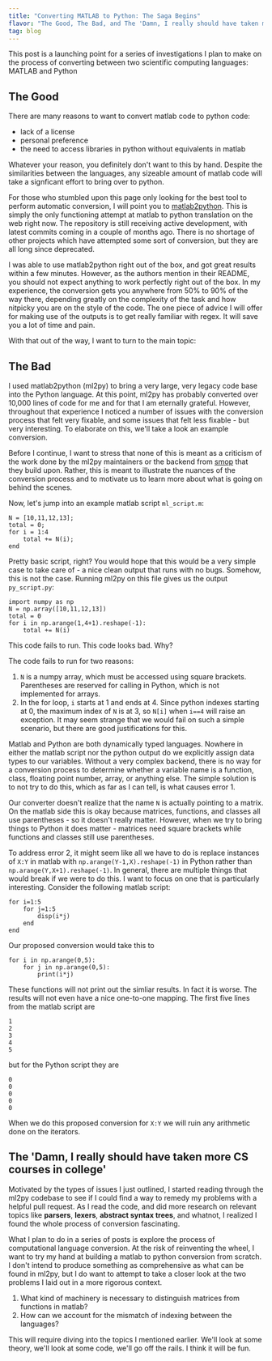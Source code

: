 ```yaml
---
title: "Converting MATLAB to Python: The Saga Begins"
flavor: "The Good, The Bad, and The 'Damn, I really should have taken more CS courses in college'"
tag: blog
---
```


This post is a launching point for a series of investigations I plan to make on the process
of converting between two scientific computing languages: MATLAB and Python

## The Good
There are many reasons to want to convert matlab code to python code:
- lack of a license
- personal preference
- the need to access libraries in python without equivalents in matlab

Whatever your reason, you definitely don't want to this by hand. Despite the similarities between the languages, any sizeable amount of matlab code will take a signficant effort to bring over to python.

For those who stumbled upon this page only looking for the best tool to perform automatic conversion, I will point you to [matlab2python](https://github.com/ebranlard/matlab2python). This is simply the only functioning attempt at matlab to python translation on the web right now. The repository is still receiving active development, with latest commits coming in a couple of months ago. There is no shortage of other projects which have attempted some sort of conversion, but they are all long since deprecated. 

I was able to use matlab2python right out of the box, and got great results within a few minutes. However, as the authors mention in their README, you should not expect anything to work perfectly right out of the box. In my experience, the conversion gets you anywhere from 50% to 90% of the way there, depending greatly on the complexity of the task and how nitpicky you are on the style of the code. The one piece of advice I will offer for making use of the outputs is to get really familiar with regex. It will save you a lot of time and pain. 

With that out of the way, I want to turn to the main topic:

## The Bad
I used matlab2python (ml2py) to bring a very large, very legacy code base into the Python language. At this point, ml2py has probably converted over 10,000 lines of code for me and for that I am eternally grateful. However, throughout that experience I noticed a number of issues with the conversion process that felt very fixable, and some issues that felt less fixable - but very interesting. To elaborate on this, we'll take a look an example conversion.

Before I continue, I want to stress that none of this is meant as a criticism of the work done by the ml2py maintainers or the backend from [smop](https://github.com/victorlei/smop/) that they build upon. Rather, this is meant to illustrate the nuances of the conversion process and to motivate us to learn more about what is going on behind the scenes.

Now, let's jump into an example matlab script `ml_script.m`:
```
N = [10,11,12,13];
total = 0;
for i = 1:4
	total += N(i);
end
```
Pretty basic script, right? You would hope that this would be a very simple case to take care of - a nice clean output that runs with no bugs. Somehow, this is not the case. Running ml2py on this file gives us the output `py_script.py`:
```
import numpy as np
N = np.array([10,11,12,13])
total = 0
for i in np.arange(1,4+1).reshape(-1):
	total += N(i)
```
This code fails to run. This code looks bad. Why?

The code fails to run for two reasons:
1. `N` is a numpy array, which must be accessed using square brackets. Parentheses are reserved for calling in Python, which is not implemented for arrays.
2. In the for loop, `i` starts at 1 and ends at 4. Since python indexes starting at 0, the maximum index of `N` is at 3, so `N[i]` when `i==4` will raise an exception.
It may seem strange that we would fail on such a simple scenario, but there are good justifications for this. 

Matlab and Python are both dynamically typed languages. Nowhere in either the matlab script nor the python output do we explicitly assign data types to our variables. Without a very complex backend, there is no way for a conversion process to determine whether a variable name is a function, class, floating point number, array, or anything else. The simple solution is to not try to do this, which as far as I can tell, is what causes error 1. 

Our converter doesn't realize that the name `N` is actually pointing to a matrix. On the matlab side this is okay because matrices, functions, and classes all use parentheses - so it doesn't really matter. However, when we try to bring things to Python it does matter - matrices need square brackets while functions and classes still use parentheses.  

To address error 2, it might seem like all we have to do is replace instances of `X:Y` in matlab with `np.arange(Y-1,X).reshape(-1)` in Python rather than `np.arange(Y,X+1).reshape(-1)`. In general, there are multiple things that would break if we were to do this. I want to focus on one that is particularly interesting. Consider the following matlab script:
```
for i=1:5
	for j=1:5
		disp(i*j)
	end
end
```
Our proposed conversion would take this to
```
for i in np.arange(0,5):
	for j in np.arange(0,5):
		print(i*j)
```
These functions will not print out the simliar results. In fact it is worse. The results will not even have a nice one-to-one mapping. The first five lines from the matlab script are
```
1
2
3
4
5
```
but for the Python script they are
```
0
0
0
0
0
```
When we do this proposed conversion for `X:Y` we will ruin any arithmetic done on the iterators. 

## The 'Damn, I really should have taken more CS courses in college'
Motivated by the types of issues I just outlined, I started reading through the ml2py codebase to see if I could find a way to remedy my problems with a helpful pull request. As I read the code, and did more research on relevant topics like **parsers**, **lexers**, **abstract syntax trees**, and whatnot, I realized I found the whole process of conversion fascinating. 

What I plan to do in a series of posts is explore the process of computational language conversion. At the risk of reinventing the wheel, I want to try my hand at building a matlab to python conversion from scratch. I don't intend to produce something as comprehensive as what can be found in ml2py, but I do want to attempt to take a closer look at the two problems I laid out in a more rigorous context. 

1. What kind of machinery is necessary to distinguish matrices from functions in matlab?
2. How can we account for the mismatch of indexing between the languages?

This will require diving into the topics I mentioned earlier. We'll look at some theory, we'll look at some code, we'll go off the rails. I think it will be fun.